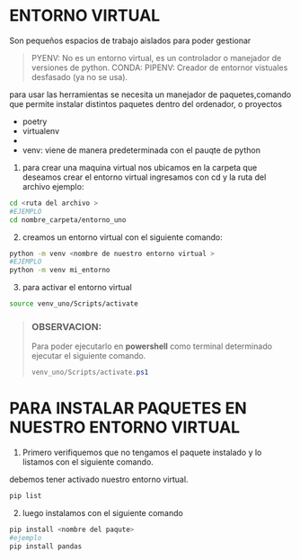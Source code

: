 # ENTORNO VIRTUAL
Son pequeños espacios de trabajo aislados para poder gestionar 
>  PYENV: No es un entorno virtual, es un controlador o manejador de versiones de python.
> CONDA: 
> PIPENV: Creador de entornor vistuales desfasado (ya no se usa). 

para usar las herramientas se necesita un manejador de paquetes,comando que permite instalar distintos paquetes dentro del ordenador, o proyectos

- poetry
- virtualenv
- 
- venv: viene de manera predeterminada con el pauqte de python

1. para crear una maquina virtual
nos ubicamos en la carpeta que deseamos crear el entorno virtual
ingresamos con cd y la ruta del archivo 
ejemplo:

```bash
cd <ruta del archivo >
#EJEMPLO
cd nombre_carpeta/entorno_uno
```
2. creamos un entorno virtual con el siguiente comando:

```bash
python -m venv <nombre de nuestro entorno virtual >
#EJEMPLO
python -m venv mi_entorno
```
3. para activar el entorno virtual

```bash
source venv_uno/Scripts/activate
```
> ### OBSERVACION: 
> Para poder ejecutarlo en **powershell** como terminal determinado ejecutar el siguiente comando.
>```powershell
>venv_uno/Scripts/activate.ps1
>```

# PARA INSTALAR PAQUETES EN NUESTRO ENTORNO VIRTUAL
1. Primero verifiquemos que no tengamos el paquete instalado y lo listamos con el siguiente comando.

debemos tener activado nuestro entorno virtual.
```bash
pip list
```
2. luego instalamos con el siguiente comando
```bash
pip install <nombre del paqute>
#ejemplo
pip install pandas
```


